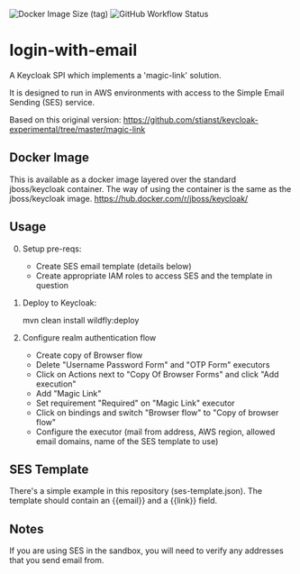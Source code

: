 ![Docker Image Size (tag)](https://img.shields.io/docker/image-size/richardjkendall/keycloak-magic/latest)
![GitHub Workflow Status](https://img.shields.io/github/workflow/status/richardjkendall/login-with-email/Build%20war%20and%20package%20with%20keycloak%20in%20docker%20image)

# login-with-email

A Keycloak SPI which implements a 'magic-link' solution.

It is designed to run in AWS environments with access to the Simple Email Sending (SES) service.

Based on this original version: https://github.com/stianst/keycloak-experimental/tree/master/magic-link

## Docker Image

This is available as a docker image layered over the standard jboss/keycloak container.  The way of using the container is the same as the jboss/keycloak image.  https://hub.docker.com/r/jboss/keycloak/

## Usage

0. Setup pre-reqs:

    * Create SES email template (details below)
    * Create appropriate IAM roles to access SES and the template in question

1. Deploy to Keycloak:

    mvn clean install wildfly:deploy

2. Configure realm authentication flow

   * Create copy of Browser flow
   * Delete "Username Password Form" and "OTP Form" executors
   * Click on Actions next to "Copy Of Browser Forms" and click "Add execution"
   * Add "Magic Link"
   * Set requirement "Required" on "Magic Link" executor
   * Click on bindings and switch "Browser flow" to "Copy of browser flow"
   * Configure the executor (mail from address, AWS region, allowed email domains, name of the SES template to use)
   
## SES Template

There's a simple example in this repository (ses-template.json).  The template should contain an {{email}} and a {{link}} field.

## Notes

If you are using SES in the sandbox, you will need to verify any addresses that you send email from.
